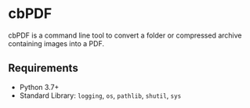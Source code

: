 # cbPDF

cbPDF is a command line tool to convert a folder or compressed archive containing images into a PDF.

## Requirements

* Python 3.7+
* Standard Library: `logging`, `os`, `pathlib`, `shutil`, `sys`

